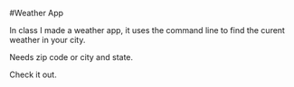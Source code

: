 #Weather App

In class I made a weather app, it uses the command line to find the curent weather in your city.

Needs zip code or city and state.

Check it out.